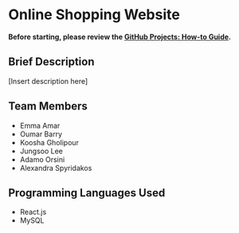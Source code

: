 # Online Shopping Website
**Before starting, please review the [GitHub Projects: How-to Guide](https://github.com/SOEN-341-Project/Online-Shopping-Website/blob/7464f2cce2d6086d896a20e5abc670403e24e762/GitHub%20Projects%20-%20How-to%20Guide.md).**

## Brief Description
[Insert description here]

## Team Members
- Emma Amar
- Oumar Barry
- Koosha Gholipour
- Jungsoo Lee
- Adamo Orsini
- Alexandra Spyridakos

## Programming Languages Used
- React.js
- MySQL
